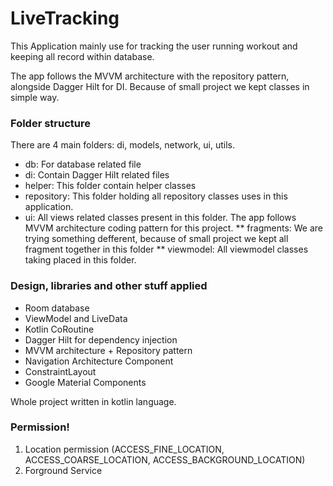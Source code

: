 # LiveTracking

This Application mainly use for tracking the user running workout and keeping all record within database.


The app follows the MVVM architecture with the repository pattern, alongside Dagger Hilt for DI.
Because of small project we kept classes in simple way.

### Folder structure

There are 4 main folders: di, models, network, ui, utils.
* db: For database related file
* di: Contain Dagger Hilt related files
* helper: This folder contain helper classes
* repository: This folder holding all repository classes uses in this application.
* ui: All views related classes present in this folder. The app follows MVVM architecture coding
pattern for this project.
** fragments: We are trying something defferent, because of small project we kept all fragment together
 in this folder
** viewmodel: All viewmodel classes taking placed in this folder.


### Design, libraries and other stuff applied

* Room database
* ViewModel and LiveData
* Kotlin CoRoutine
* Dagger Hilt for dependency injection
* MVVM architecture + Repository pattern
* Navigation Architecture Component
* ConstraintLayout
* Google Material Components

Whole project written in kotlin language.


### Permission!

1. Location permission (ACCESS_FINE_LOCATION, ACCESS_COARSE_LOCATION, ACCESS_BACKGROUND_LOCATION)
2. Forground Service

